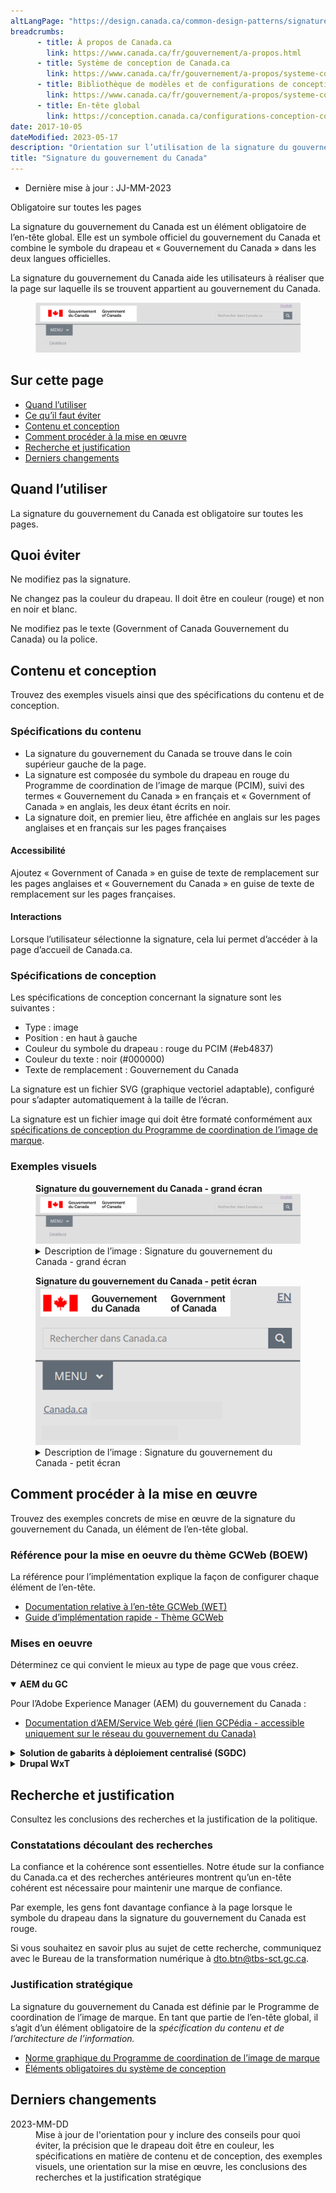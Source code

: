 ```yaml
---
altLangPage: "https://design.canada.ca/common-design-patterns/signature.html"
breadcrumbs:
      - title: À propos de Canada.ca
        link: https://www.canada.ca/fr/gouvernement/a-propos.html
      - title: Système de conception de Canada.ca
        link: https://www.canada.ca/fr/gouvernement/a-propos/systeme-conception.html
      - title: Bibliothèque de modèles et de configurations de conception
        link: https://www.canada.ca/fr/gouvernement/a-propos/systeme-conception/bibliotheque-modeles.html	
      - title: En-tête global
        link: https://conception.canada.ca/configurations-conception-communes/en-tete-general.html
date: 2017-10-05
dateModified: 2023-05-17
description: "Orientation sur l’utilisation de la signature du gouvernement du Canada sur Canada.ca. La signature est un symbole officiel du gouvernement du Canada. Elle s’affiche toujours dans l’en-tête global sur Canada.ca."
title: "Signature du gouvernement du Canada"
---
```

<div class="row">
  <div class="col-md-12 pull-left">
    <ul class="list-inline small mrgn-bttm-sm" id="list-inline-desktop-only">
      <li class="mrgn-rght-lg">Dernière mise à jour&nbsp;: JJ-MM-2023</li>
    </ul>
  </div>
</div>
<p><span class="label label-danger">Obligatoire sur toutes les pages</span></p>
<p>La signature du gouvernement du Canada est un élément obligatoire de l’en-tête global. Elle est un symbole officiel du gouvernement du Canada et combine le symbole du drapeau et &laquo;&nbsp;Gouvernement du Canada&nbsp;&raquo; dans les deux langues officielles.</p>
<p>La signature du gouvernement du Canada aide les utilisateurs à réaliser que la page sur laquelle ils se trouvent appartient au gouvernement du Canada.</p>
<div class="pattern-demo mrgn-tp-lg">
  <figure class="mrgn-bttm-sm"><img src="../images/01-sig-fr.png" class="img-responsive" alt=""></figure>
</div>
<section>
  <h2>Sur cette page</h2>
  <ul>
    <li><a href="#quand">Quand l’utiliser</a></li>
    <li><a href="#eviter">Ce qu’il faut éviter</a></li>
    <li><a href="#contenu">Contenu et conception</a></li>
    <li><a href="#implementation">Comment procéder à la mise en œuvre</a></li>
    <li><a href="#recherche">Recherche et justification</a></li>
    <li><a href="#changements">Derniers changements</a></li>
  </ul>
</section>
<h2 id="quand">Quand l’utiliser</h2>
<p>La signature du gouvernement du Canada est obligatoire sur toutes les pages.</p>
<h2 id="eviter">Quoi éviter</h2>
<p>Ne modifiez pas la signature.</p>
<p>Ne changez pas la couleur du drapeau. Il doit être en couleur (rouge) et non en noir et blanc.</p>
<p>Ne modifiez pas le texte (Government of Canada Gouvernement du Canada) ou la police.</p>
<h2 id="contenu">Contenu et conception</h2>
<p>Trouvez des exemples visuels ainsi que des spécifications du contenu et de conception.</p>
<h3>Spécifications du contenu</h3>
<ul>
  <li>La signature du gouvernement du Canada se trouve dans le coin supérieur gauche de la page.</li>
  <li>La signature est composée du symbole du drapeau en rouge du Programme de coordination de l’image de marque (PCIM), suivi des termes &laquo;&nbsp;Gouvernement du Canada&nbsp;&raquo; en français et &laquo;&nbsp;Government of Canada&nbsp;&raquo; en anglais, les deux étant écrits en noir.</li>
  <li>La signature doit, en premier lieu, être affichée en anglais sur les pages anglaises et en français sur les pages françaises</li>
</ul>
<h4>Accessibilité</h4>
<p>Ajoutez &laquo;&nbsp;Government of Canada&nbsp;&raquo; en guise de texte de remplacement sur les pages anglaises et &laquo;&nbsp;Gouvernement du Canada&nbsp;&raquo; en guise de texte de remplacement sur les pages françaises.</p>
<h4>Interactions</h4>
<p>Lorsque l’utilisateur sélectionne la signature, cela lui permet d’accéder à la page d’accueil de Canada.ca.</p>
<h3>Spécifications de conception</h3>
<p>Les spécifications de conception concernant la signature sont les suivantes&nbsp;:</p>
<ul>
  <li>Type&nbsp;: image</li>
  <li>Position&nbsp;: en haut à gauche</li>
  <li>Couleur du symbole du drapeau&nbsp;: rouge du PCIM (#eb4837)</li>
  <li>Couleur du texte&nbsp;: noir (#000000)</li>
  <li>Texte de remplacement&nbsp;: Gouvernement du Canada</li>
</ul>
<p>La signature est un fichier SVG (graphique vectoriel adaptable), configuré pour s’adapter automatiquement à la taille de l’écran. </p>
<p>La signature est un fichier image qui doit être formaté conformément aux <a href="https://www.canada.ca/fr/secretariat-conseil-tresor/services/communications-gouvernementales/norme-graphique/couleurs-norme-graphique-pfim.html">spécifications de conception du Programme de coordination de l’image de marque</a>.</p>
<h3>Exemples visuels</h3>
<div class="pattern-demo mrgn-tp-lg">
  <figure>
    <figcaption><b>Signature du gouvernement du Canada - grand écran</b></figcaption>
    <img src="../images/01-sig-fr.png" class="img-responsive" alt="">
    <details class="mrgn-tp-md">
      <summary class="wb-toggle small" data-toggle="{&quot;print&quot;:&quot;on&quot;}">Description de l’image&nbsp;: Signature du gouvernement du Canada - grand écran</summary>
      <p class="mrgn-tp-lg">La signature du gouvernement du Canada se trouve dans le coin supérieur gauche du site Web. Elle est composée du symbole du drapeau en rouge, suivi des termes &laquo;&nbsp;<strong>Government of Canada</strong>&nbsp;&raquo; en anglais et &laquo;&nbsp;<strong>Gouvernement du Canada</strong>&nbsp;&raquo; en français, les deux étant écrits en noir.</p>
    </details>
  </figure>
</div>
<div class="pattern-demo mrgn-tp-lg">
  <figure>
    <figcaption><b>Signature du gouvernement du Canada - petit écran</b></figcaption>
    <img src="../images/01-sig-sm-fr.png" class="img-responsive" alt="">
    <details class="mrgn-tp-md">
      <summary class="wb-toggle small" data-toggle="{&quot;print&quot;:&quot;on&quot;}">Description de l’image&nbsp;: Signature du gouvernement du Canada - petit écran</summary>
      <p class="mrgn-tp-lg">La signature du gouvernement du Canada se trouve dans le coin supérieur gauche de la page. Elle est composée du symbole du drapeau en rouge, suivi des termes &laquo;&nbsp;<strong>Government of Canada</strong>&nbsp;&raquo; en anglais et &laquo;&nbsp;<strong>Gouvernement du Canada</strong>&nbsp;&raquo; en français, les deux étant écrits en noir.</p>
    </details>
  </figure>
</div>
<h2 id="implementation">Comment procéder à la mise en œuvre</h2>
<p>Trouvez des exemples concrets de mise en œuvre de la signature du gouvernement du Canada, un élément de l’en-tête global.</p>
<h3>Référence pour la mise en oeuvre du thème GCWeb (BOEW)</h3>
<p>La référence pour l’implémentation explique la façon de configurer chaque élément de l’en-tête.</p>
<ul>
  <li><a href="https://wet-boew.github.io/GCWeb/sites/header/header-docs-fr.html">Documentation relative à l’en-tête GCWeb (WET)</a></li>
  <li><a href="https://wet-boew.github.io/GCWeb/docs/implementing-fr.html">Guide d’implémentation rapide - Thème GCWeb</a></li>
</ul>
<h3>Mises en oeuvre</h3>
<p>Déterminez ce qui convient le mieux au type de page que vous créez.</p>
<div class="row">
  <div class="col-md-8">
    <div class="wb-tabs mrgn-tp-lg">
      <div class="tabpanels">
        <details id="004" open="open">
          <summary><strong>AEM du GC</strong></summary>
          <p class="mrgn-tp-lg">Pour l’Adobe Experience Manager (AEM) du gouvernement du Canada&nbsp;:</p>
          <ul>
            <li><a href="https://www.gcpedia.gc.ca/wiki/Documentation_d%27AEM_sp%C3%A9cifique_au_GC_6.5">Documentation d’AEM/Service Web géré (lien GCPédia - accessible uniquement sur le réseau du gouvernement du Canada)</a></li>
          </ul>
        </details>
        <details id="005">
          <summary><strong>Solution de gabarits à déploiement centralisé (SGDC)</strong></summary>
          <p class="mrgn-tp-lg">Pour la solution de gabarits à déploiement centralisé (SGDC)&nbsp;:</p>
          <ul>
            <li><a href="https://cenw-wscoe.github.io/sgdc-cdts/docs/index-fr.html">Documentation de la SGDC</a></li>
          </ul>
        </details>
        <details id="006">
          <summary><strong>Drupal WxT</strong></summary>
          <p class="mrgn-tp-lg">Pour Drupal WxT&nbsp;:</p>
          <ul>
            <li><a href="https://drupalwxt.github.io/fr/">Documentation relative à Drupal WxT</a></li>
          </ul>
        </details>
      </div>
    </div>
  </div>
</div>
<h2 id="recherche">Recherche et justification</h2>
<p>Consultez les conclusions des recherches et la justification de la politique.</p>
<h3>Constatations découlant des recherches</h3>
<p>La confiance et la cohérence sont essentielles. Notre étude sur la confiance du Canada.ca et des recherches antérieures montrent qu’un en-tête cohérent est nécessaire pour maintenir une marque de confiance.</p>
<p>Par exemple, les gens font davantage confiance à la page lorsque le symbole du drapeau dans la signature du gouvernement du Canada est rouge.</p>
<p>Si vous souhaitez en savoir plus au sujet de cette recherche, communiquez avec le Bureau de la transformation numérique à <a href="mailto:dto.btn@tbs-sct.gc.ca">dto.btn@tbs-sct.gc.ca</a>.</p>
<h3>Justification stratégique</h3>
<p>La signature du gouvernement du Canada est définie par le Programme de coordination de l’image de marque. En tant que partie de l’en-tête global, il s’agit d’un élément obligatoire de la <cite>spécification du contenu et de l’architecture de l’information.</cite></p>
<ul>
  <li><a href="https://www.canada.ca/fr/secretariat-conseil-tresor/services/communications-gouvernementales/norme-graphique/couleurs-norme-graphique-pfim.html">Norme graphique du Programme de coordination de l’image de marque</a></li>
  <li><a href="https://www.canada.ca/fr/secretariat-conseil-tresor/services/communications-gouvernementales/specifications-contenu-architecture-information-canada/elements-obligatoires.html">Éléments obligatoires du système de conception</a></li>
</ul>
<h2 id="changements">Derniers changements</h2>
<dl class="dl-horizontal">
  <dt>
    <time datetime="2023-MM-DD" class="link-muted">2023-MM-DD</time>
  </dt>
  <dd>Mise à jour de l'orientation pour y inclure des conseils pour quoi éviter, la précision que le drapeau doit être en couleur, les spécifications en matière de contenu et de conception, des exemples visuels, une orientation sur la mise en œuvre, les conclusions des recherches et la justification stratégique</dd>
</dl>
